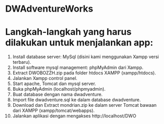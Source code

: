 # DWAdventureWorks
# Langkah-langkah yang harus dilakukan untuk menjalankan app:
1. Install database server: MySql (disini kami menggunakan Xampp versi terbaru).
2. Install software mysql management: phpMyAdmin dari Xampp.
3. Extract DWOBOZZH.zip pada folder htdocs XAMPP (xampp/htdocs).
4. Jalankan Xampp control panel.
5. Start apache, Tomcat dan mysql server.
6. Buka phpMyAdmin (localhost/phpmyadmin).
7. Buat database dengan nama dwadventure.
8. Import file dwadventure.sql ke dalam database dwadventure.
9. Download dan Extract mondrian.zip ke dalam server Tomcat bawaan dari XAMPP (xampp/tomcat/webapps).
10. Jalankan aplikasi dengan mengakses http://localhost/DWO
